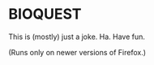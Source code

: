 BIOQUEST
========

This is (mostly) just a joke. Ha. Have fun.

(Runs only on newer versions of Firefox.)
